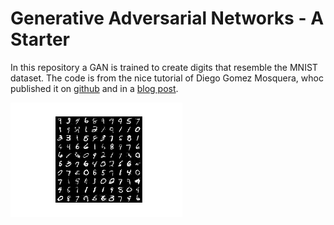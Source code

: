 # Generative Adversarial Networks - A Starter
In this repository a GAN is trained to create digits that resemble the MNIST dataset. The code is from the nice tutorial of Diego Gomez Mosquera, whoc published it on [github](https://github.com/diegoalejogm/gans) and in a [blog post](https://medium.com/ai-society/gans-from-scratch-1-a-deep-introduction-with-code-in-pytorch-and-tensorflow-cb03cdcdba0f).

<img src="data/GAN_MNIST_v1.gif" width="275">